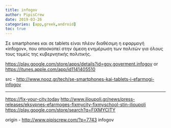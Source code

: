 ```yaml
---
title: infogov
author: PipisCrew
date: 2019-03-26
categories: [app,greek,android]
toc: true
---
```


Σε smartphones και σε tablets είναι πλέον διαθέσιμη η εφαρμογή «infogov», που αποσκοπεί στην άμεση ενημέρωση των πολιτών για όλους τους τομείς της κυβερνητικής πολιτικής.

https://play.google.com/store/apps/details?id=gov.goverment.infogov
or
https://itunes.apple.com/app/id1141405510

src - http://www.nooz.gr/tech/se-smartphones-kai-tablets-i-efarmogi-infogov

* * *

https://fix-your-city.today
http://www.ilioupoli.gr/news/press-releases/eksypnes-efarmoges-fixmycity-fixmyschool-stin-ilioupoli
https://play.google.com/store/search?q=FIXMYCITY

origin - http://www.pipiscrew.com/?p=7743 infogov